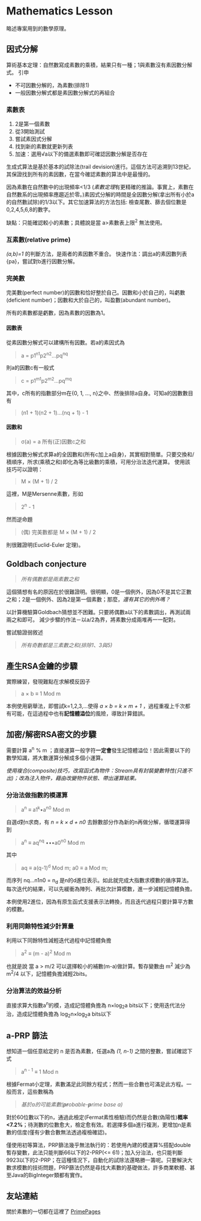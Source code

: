 # Mathematics Lesson
略述專案用到的數學原理。

## 因式分解
算術基本定理：自然數寫成素數的乘積，結果只有一種；1與素數沒有素因數分解式。
引申
* 不可因數分解的，為素數(排除1)
* 一般因數分解式都是素因數分解式的再組合

### 素數表
1. 2是第一個素數
1. 從3開始測試
1. 嘗試素因式分解
1. 找到新的素數就更新列表
1. 加速：選用√a以下的備選素數即可確認因數分解是否存在

生成式算法是基於基本的試除法(trail devision)進行。這個方法可追溯到13世紀，其保證找到所有的素因數，在當今確認素數的算法中是最慢的。

因為素數在自然數中的出現頻率<1/3 (*素數定理*有更精確的推論。事實上，素數在自然數系的出現頻率應趨近於零。)素因式分解的時間是全因數分解(拿出所有小於a的自然數試除)的1/3以下。其它加速算法的方法包括: 檢查尾數、篩去個位數是0,2,4,5,6,8的數字。

缺點：只能確認較小的素數；具體說是當  a>素數表上限<sup>2</sup> 無法使用。

### 互素數(relative prime)
_(a,b)=1_ 的判斷方法，是兩者的素因數不重合。
快速作法：調出a的素因數列表{pa}，嘗試對b進行因數分解。

### 完美數

完美數(perfect number)的因數和恰好整於自己。因數和小於自己的，叫虧數(deficient number)；因數和大於自己的，叫盈數(abundant number)。

所有的素數都是虧數，因為素數的因數為1。

#### 因數表
從素因數分解式可以建構所有因數。若a的素因式為
> a = p1<sup>n1</sup>p2<sup>n2</sup>...pq<sup>nq</sup>

則a的因數c有一般式
> c = p1<sup>m1</sup>p2<sup>m2</sup>...pq<sup>mq</sup>

其中，c所有的指數部分m在{0, 1, ..., n}之中、然後排除a自身。可知a的因數數目有
> (n1 + 1)(n2 + 1)...(nq + 1) - 1

#### 因數和

> σ(a) = a 所有(正)因數c之和

根據因數分解式求算a的全因數和(所有c加上a自身)，其實相對簡單。只要交換和/積順序，所求(乘積之和)即化為等比級數的乘積，可用分治法迭代運算。
使用該技巧可以證明：
> M × (M + 1) / 2

這裡，M是Mersenne素數，形如
> 2<sup>n</sup> - 1

然而逆命題
>(偶) 完美數都是 M × (M + 1) / 2

則很難證明(Euclid-Euler 定理)。

## Goldbach conjecture

> _所有偶數都是兩素數之和_

這個猜想有名的原因在於很難證明。很明顯，0是一個例外，因為0不是其它正數之和；2是一個例外、因為2是第一個素數；那麼，*還有其它的例外嗎？*

以計算機驗算Goldbach猜想並不困難。只要將偶數a以下的素數調出，再測試兩兩之和即可。
減少步驟的作法－以a/2為界，將素數分成兩堆再一一配對。

嘗試驗證弱敘述
> _所有奇數都是三素數之和(排除1、3與5)_

## 產生RSA金鑰的步驟
實際練習，發現難點在求解模反因子
> a × b ≡ 1 Mod m

本例使用窮舉法，即嘗試k=1,2,3,...使得 _a × b = k × m + 1_ ，過程重複上千次都有可能，在這過程中也有**記憶體溢位**的風險，導致計算錯誤。

## 加密/解密RSA密文的步驟
需要計算  a<sup>n</sup> % m 
；直接運算一般字符**一定會**發生記憶體溢位！因此需要以下的數學知識，將大數運算分解成多個小運算。

_使用複合(composite)技巧，改寫函式為物件：Stream具有封裝變數特性(只進不出)；改為注入物件，藉由改變物件狀態、帶出運算結果。_

### 分治法做指數的模運算
 
> a<sup>n</sup> ≡ a1<sup>k</sup>•a<sup>n0</sup> Mod m

自選d對n求商，有 _n = k × d + n0_ 去餘數部分作為新的n再做分解，循環運算得到
> a<sup>n</sup> ≡ aq<sup>nq</sup> •••a0<sup>n0</sup> Mod m

其中
> aq ≡ a(q-1)<sup>d</sup> Mod m;
> a0 ≡ a Mod m;

而序列   nq...n1n0 = n<sub>d</sub>  是n的d進位表示。如此就完成大指數求模數的循序算法。每次迭代的結果，可以先緩衝為陣列、再批次計算模數，進一步減輕記憶體負擔。

本例使用2進位，因為有原生函式支援表示法轉換，而且迭代過程只要計算平方數的模數。

### 利用同餘特性減少計算量
利用以下同餘特性減輕迭代過程中記憶體負擔
> a<sup>2</sup> ≡ (m - a)<sup>2</sup> Mod m

也就是說 當 a > m/2 可以選擇較小的補數(m-a)做計算。暫存變數由 m<sup>2</sup> 減少為 m<sup>2</sup>/4 以下，記憶體負擔減輕2bits。

### 分治算法的效益分析
直接求算大指數a<sup>n</sup>的模，造成記憶體負擔為  n×log<sub>2</sub>a bits以下；使用迭代法分治，造成記憶體負擔為 log<sub>2</sub>n×log<sub>2</sub>a bits以下

## a-PRP 篩法
想知道一個任意給定的 n 是否為素數，任選a為 _(1, n-1)_ 之間的整數，嘗試確認下式
> a<sup>n - 1</sup> ≡ 1 Mod n

根據Fermat小定理，素數滿足此同餘方程式；然而一些合數也可滿足此方程。一般而言，這些數稱為
> _基於a的可能素數(**pr**obable-**p**rime base a)_

對於60位數以下的n，通過此檢定(Fermat素性檢驗)而仍然是合數(偽陽性)**概率<7.2%**；待測數的位數愈大，檢定愈有效。若選擇多個a進行複測，更增加n是素數的信度(僅有少數合數無法透過複檢確認)。

僅使用初等算法，PRP篩法幾乎無法執行的：若使用內建的模運算%搭配double暫存變數，此法只能判斷66以下的2-PRP(<= 61)；加入分治法，也只能判斷9923以下的2-PRP；在這種情況下，自動化的試除法還略勝一籌呢。只要解決大數求模數的技術問題，PRP篩法仍然是尋找大素數的基礎做法，許多商業軟體、甚至Java的BigInteger類都有實作。


## 友站連結
關於素數的一切都在這裡了
[PrimePages](https://primes.utm.edu/)
